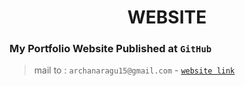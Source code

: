 <div align="center" color="red">
  <h1>WEBSITE</h1>
</div>

### My Portfolio Website Published at `GitHub`
> mail to : `archanaragu15@gmail.com`
       - [`website link`](https://archana-ragu.github.io/)
